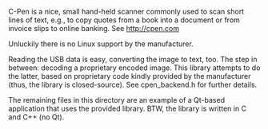 C-Pen is a nice, small hand-held scanner commonly used to scan short lines of
text, e.g., to copy quotes from a book into a document or from invoice slips
to online banking. See http://cpen.com

Unluckily there is no Linux support by the manufacturer.

Reading the USB data is easy, converting the image to text, too. The step in
between: decoding a proprietary encoded image. This library attempts to do the
latter, based on proprietary code kindly provided by the manufacturer (thus,
the library is closed-source). See cpen_backend.h for further details.

The remaining files in this directory are an example of a Qt-based application
that uses the provided library. BTW, the library is written in C and C++ (no Qt).

